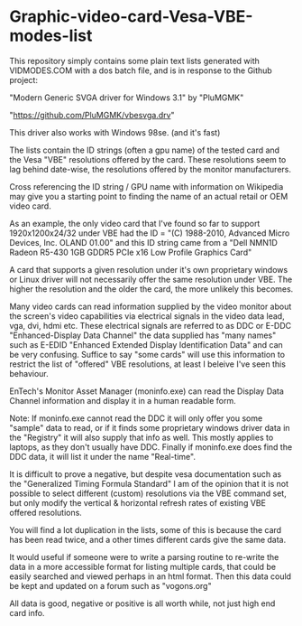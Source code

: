 # Graphic-video-card-Vesa-VBE-modes-list

This repository simply contains some plain text lists generated with VIDMODES.COM with a dos batch file, and is in response to the Github project:

"Modern Generic SVGA driver for Windows 3.1" by "PluMGMK"

"https://github.com/PluMGMK/vbesvga.drv"

This driver also works with Windows 98se. (and it's fast)

The lists contain the ID strings (often a gpu name) of the tested card and the Vesa "VBE" resolutions offered by the card. These resolutions seem to lag behind date-wise, the resolutions offered by the monitor manufacturers.

Cross referencing the ID string / GPU name with information on Wikipedia may give you a starting point to finding the name of an actual retail or OEM video card.

As an example, the only video card that I've found so far to support 1920x1200x24/32 under VBE had the ID = "(C) 1988-2010, Advanced Micro Devices, Inc. OLAND 01.00" and this ID string came from a "Dell NMN1D Radeon R5-430 1GB GDDR5 PCIe x16 Low Profile Graphics Card"

A card that supports a given resolution under it's own proprietary windows or Linux driver will not necessarily offer the same resolution under VBE. The higher the resolution and the older the card, the more unlikely this becomes.

Many video cards can read information supplied by the video monitor about the screen's video capabilities via electrical signals in the video data lead, vga, dvi, hdmi etc. These electrical signals are referred to as DDC or E-DDC "Enhanced-Display Data Channel" the data supplied has "many names" such as E-EDID "Enhanced Extended Display Identification Data" and can be very confusing. Suffice to say "some cards" will use this information to restrict the list of "offered" VBE resolutions, at least I beleive I've seen this behaviour.

EnTech's Monitor Asset Manager (moninfo.exe) can read the Display Data Channel information and display it in a human readable form.

Note: If moninfo.exe cannot read the DDC it will only offer you some "sample" data to read, or if it finds some proprietary windows driver data in the "Registry" it will also supply that info as well. This mostly applies to laptops, as they don't usually have DDC. Finally if moninfo.exe does find the DDC data, it will list it under the name "Real-time".

It is difficult to prove a negative, but despite vesa documentation such as the "Generalized Timing Formula Standard" I am of the opinion that it is not possible to select different (custom) resolutions via the VBE command set, but only modify the vertical & horizontal refresh rates of existing VBE offered resolutions.

You will find a lot duplication in the lists, some of this is because the card has been read twice, and a other times different cards give the same data.

It would useful if someone were to write a parsing routine to re-write the data in a more accessible format for listing multiple cards, that could be easily searched and viewed  perhaps in an html format. Then this data could be kept and updated on a forum such as "vogons.org"

All data is good, negative or positive is all worth while, not just high end card info.
